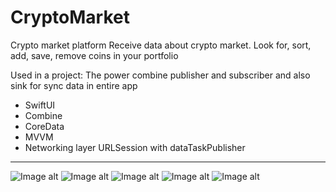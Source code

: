 # CryptoMarket
 Crypto market platform 
 Receive data about crypto market. Look for, sort, add, save, remove coins in your portfolio

 Used in a project:
 The power combine publisher and subscriber and also sink for sync data in entire app
* SwiftUI
* Combine
* CoreData
* MVVM
* Networking layer URLSession with dataTaskPublisher

---
![Image alt](https://github.com/AlexKolch/CryptoMarket/blob/main/Screens/Simulator-Screenshot---iPhone-15---2024-12-14-at-22.40.25.jpg)
![Image alt](https://github.com/AlexKolch/CryptoMarket/blob/main/Screens/Simulator-Screenshot---iPhone-15---2024-12-14-at-22.41.14.jpg)
![Image alt](https://github.com/AlexKolch/CryptoMarket/blob/main/Screens/Simulator-Screenshot---iPhone-15---2024-12-14-at-22.42.04.jpg)
![Image alt](https://github.com/AlexKolch/CryptoMarket/blob/main/Screens/Simulator-Screenshot---iPhone-15---2024-12-19-at-11.14.41.jpg)
![Image alt](https://github.com/AlexKolch/CryptoMarket/blob/main/Screens/Simulator-Screenshot---iPhone-15---2024-12-19-at-11.17.38.jpg)
